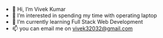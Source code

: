 - 👋 Hi, I’m Vivek Kumar
- 👀 I’m interested in spending my time with operating laptop
- 🌱 I’m currently learning Full Stack Web Development
- 📫 you can email me on vivek32032@gmail.com

<!---
Vivek32032/Vivek32032 is a ✨ special ✨ repository because its `README.md` (this file) appears on your GitHub profile.
You can click the Preview link to take a look at your changes.
--->
